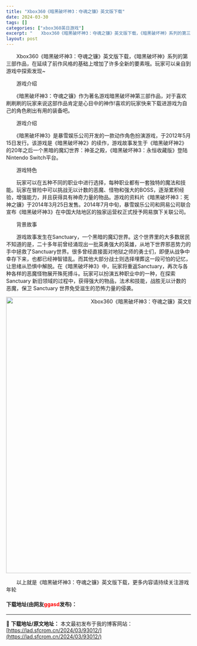```yaml
---
title: "Xbox360《暗黑破坏神3：夺魂之镰》英文版下载"
date: 2024-03-30
tags: []
categories: ["xbox360英日游戏"]
excerpt: "　　Xbox360《暗黑破坏神3：夺魂之镰》英文版下载，《暗黑破坏神》系列的第三部作品，在延续了前作风格的基础上增加了许多全新的要素哦。玩家可以亲自到游戏中探索发现~ 　　游戏介绍 　　《暗黑破坏神3：夺魂之镰》作为著名游戏暗黑破坏神第三部作品，对于喜欢刷刷刷的玩家来说这部作品肯定是心目中的神作!喜&hellip;"
layout: post
---
```


 <p>　　Xbox360《暗黑破坏神3：夺魂之镰》英文版下载，《暗黑破坏神》系列的第三部作品，在延续了前作风格的基础上增加了许多全新的要素哦。玩家可以亲自到游戏中探索发现~</p> <p>　　游戏介绍</p> <p>　　《暗黑破坏神3：夺魂之镰》作为著名游戏暗黑破坏神第三部作品，对于喜欢刷刷刷的玩家来说这部作品肯定是心目中的神作!喜欢的玩家快来下载进游戏为自己的角色刷出有用的装备吧。</p> <p>　　游戏介绍</p> <p>　　《暗黑破坏神3》是暴雪娱乐公司开发的一款动作角色扮演游戏，于2012年5月15日发行。该游戏是《暗黑破坏神2》的续作，游戏故事发生于《暗黑破坏神2》的20年之后一个黑暗的魔幻世界：神圣之殿，《暗黑破坏神3：永恒收藏版》登陆Nintendo Switch平台。</p> <p>　　游戏特色</p> <p>　　玩家可以在五种不同的职业中进行选择，每种职业都有一套独特的魔法和技能。玩家在冒险中可以挑战无以计数的恶魔、怪物和强大的BOSS，逐渐累积经验，增强能力，并且获得具有神奇力量的物品。游戏的资料片《暗黑破坏神3：死神之镰》于2014年3月25日发售。2014年7月中旬，暴雪娱乐公司和网易公司联合宣布《暗黑破坏神3》在中国大陆地区的独家运营权正式授予网易旗下关联公司。</p> <p>　　背景故事</p> <p>　　游戏故事发生在Sanctuary，一个黑暗的魔幻世界。这个世界里的大多数居民不知道的是，二十多年前曾经涌现出一批英勇强大的英雄，从地下世界邪恶势力的手中拯救了Sanctuary世界。很多曾经直接面对地狱之师的勇士们，即便从战争中幸存下来，也都已经神智错乱。而其他大部分战士则选择埋葬这一段可怕的记忆，让思绪从恐惧中解脱。在《暗黑破坏神3》中，玩家将重返Sanctuary，再次与各种各样的恶魔怪物展开殊死搏斗。玩家可以扮演五种职业中的一种，在探索 Sanctuary 新旧领域的过程中，获得强大的物品，法术和技能，战胜无以计数的恶魔，保卫 Sanctuary 世界免受滋生的恐怖力量的侵袭。</p> <p align="center"><img align="" border="0" src="https://lad.sfcrom.cn/wp-content/uploads/2024/03/20240330_6607d57ce3864.jpg" width="753" alt="Xbox360《暗黑破坏神3：夺魂之镰》英文版下载" /></p> <p>　　以上就是《暗黑破坏神3：夺魂之镰》英文版下载，更多内容请持续关注游戏年轮</p> <p><h4>下载地址(由网友<font color="red">ggasd</font>发布)：</h4></p> 

---
📖 **下载地址/原文地址：** 本文最初发布于我的博客网站：[https://lad.sfcrom.cn/2024/03/93012/](https://lad.sfcrom.cn/2024/03/93012/)
